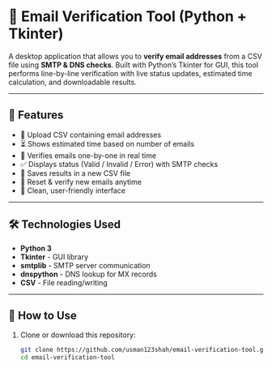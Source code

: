# 📧 Email Verification Tool (Python + Tkinter)

A desktop application that allows you to **verify email addresses** from a CSV file using **SMTP & DNS checks**. Built with Python’s Tkinter for GUI, this tool performs line-by-line verification with live status updates, estimated time calculation, and downloadable results.

---

## 🚀 Features

- 📂 Upload CSV containing email addresses
- ⏳ Shows estimated time based on number of emails
- 🔁 Verifies emails one-by-one in real time
- ✅ Displays status (Valid / Invalid / Error) with SMTP checks
- 💾 Saves results in a new CSV file
- 🔄 Reset & verify new emails anytime
- 🎨 Clean, user-friendly interface

---
## 🛠️ Technologies Used

- **Python 3**
- **Tkinter** - GUI library
- **smtplib** - SMTP server communication
- **dnspython** - DNS lookup for MX records
- **CSV** - File reading/writing

---

## 📁 How to Use

1. Clone or download this repository:
   ```bash
   git clone https://github.com/usman123shah/email-verification-tool.git
   cd email-verification-tool





